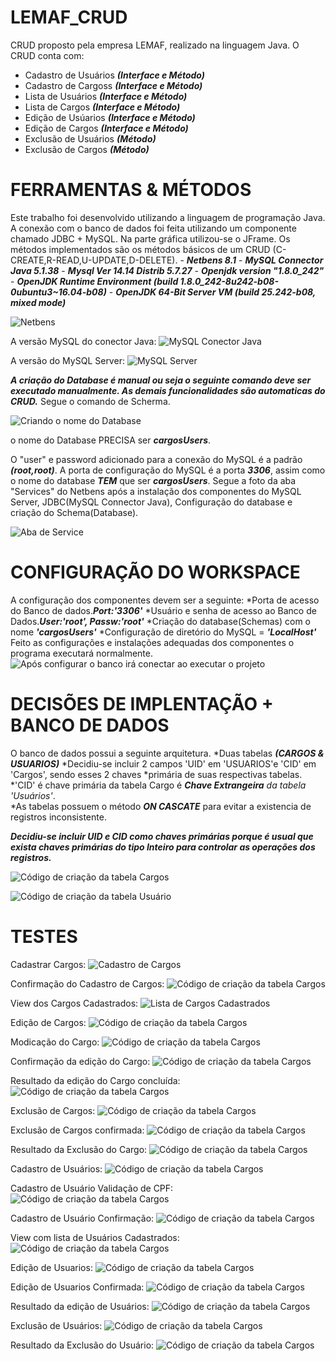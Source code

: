 # LEMAF_CRUD
CRUD proposto pela empresa LEMAF, realizado na linguagem Java. O CRUD conta com:
   - Cadastro de Usuários ***(Interface e Método)***
   - Cadastro de Cargoss ***(Interface e Método)***
   - Lista de Usuários ***(Interface e Método)***
   - Lista de Cargos ***(Interface e Método)***
   - Edição de Usúarios ***(Interface e Método)***
   - Edição de Cargos ***(Interface e Método)***
   - Exclusão de Usuários ***(Método)***
   - Exclusão de Cargos ***(Método)***

# FERRAMENTAS & MÉTODOS
Este trabalho foi desenvolvido utilizando a linguagem de programação Java.
A conexão com o banco de dados foi feita utilizando um componente chamado
JDBC + MySQL. Na parte gráfica utilizou-se o JFrame. Os métodos implementados
são os métodos básicos de um CRUD (C-CREATE,R-READ,U-UPDATE,D-DELETE).
    - ***Netbens 8.1***
    - ***MySQL Connector Java 5.1.38***
    - ***Mysql  Ver 14.14 Distrib 5.7.27***
    - ***Openjdk version "1.8.0_242"***
    - ***OpenJDK Runtime Environment (build 1.8.0_242-8u242-b08-0ubuntu3~16.04-b08)***
    - ***OpenJDK 64-Bit Server VM (build 25.242-b08, mixed mode)***


![Netbens](netbens.png)

A versão MySQL do conector Java:
![MySQL Conector Java](drive.png)

A versão do MySQL Server:
![MySQL Server](mysql.png)

***A criação do Database é manual ou seja o seguinte comando deve ser executado
manualmente. As demais funcionalidades são automaticas do CRUD.***
Segue o comando de Scherma.

![Criando o nome do Database](database.png)

o nome do Database PRECISA ser ***cargosUsers***.

O "user" e password adicionado para a conexão do MySQL é a padrão ***(root,root)***. 
A porta de configuração do MySQL é a porta ***3306***, assim como o nome do database
***TEM*** que ser ***cargosUsers***.
Segue a foto da aba "Services" do Netbens após a instalação dos componentes
do MySQL Server, JDBC(MySQL Connector Java), Configuração do database e 
criação do Schema(Database).

![Aba de Service](service.png)

# CONFIGURAÇÃO DO WORKSPACE

A configuração dos componentes devem ser a seguinte:
    *Porta de acesso do Banco de dados.***Port:'3306'***
    *Usuário e senha de acesso ao Banco de Dados.***User:'root', Passw:'root'***
    *Criação do database(Schemas) com o nome ***'cargosUsers'***
    *Configuração de diretório do MySQL = ***'LocalHost'***
Feito as configurações e instalações adequadas dos componentes o programa executará normalmente.
![Após configurar o banco irá conectar ao executar o projeto](conect.png)

# DECISÕES DE IMPLENTAÇÃO + BANCO DE DADOS
O banco de dados possui a seguinte arquitetura.
    *Duas tabelas ***(CARGOS & USUARIOS)***
    *Decidiu-se incluir 2 campos 'UID' em 'USUARIOS'e 'CID' em 'Cargos', sendo esses 2 chaves 
*primária de suas respectivas tabelas.
    *'CID' é chave primária da tabela Cargo é ***Chave Extrangeira*** _da tabela 'Usuários'_.  
    *As tabelas possuem o método ***ON CASCATE*** para evitar a existencia de registros 
 inconsistente.
 

***Decidiu-se incluir UID e CID como chaves primárias porque é usual que exista chaves primárias
do tipo Inteiro para controlar as operações dos registros.***   

![Código de criação da tabela Cargos](cargos.png)

![Código de criação da tabela Usuário](users.png)

# TESTES

Cadastrar Cargos:
![Cadastro de Cargos](cargo_1.png)

Confirmação do Cadastro de Cargos:
![Código de criação da tabela Cargos](cargo_confirma.png)

View dos Cargos Cadastrados:
![Lista de Cargos Cadastrados](cargo_view.png)

Edição de Cargos:
![Código de criação da tabela Cargos](cargos_edit.png)

Modicação do Cargo:
![Código de criação da tabela Cargos](cargo_edit2.png)

Confirmação da edição do Cargo:
![Código de criação da tabela Cargos](cargo_edit3.png)

Resultado da edição do Cargo concluída:
![Código de criação da tabela Cargos](cargo_edit4.png)

Exclusão de Cargos:
![Código de criação da tabela Cargos](cargo_delete.png)

Exclusão de Cargos confirmada:
![Código de criação da tabela Cargos](cargo_delete2.png)

Resultado da Exclusão do Cargo:
![Código de criação da tabela Cargos](cargo_delete3.png)

Cadastro de Usuários:
![Código de criação da tabela Cargos](usuarios_1.png)

Cadastro de Usuário Validação de CPF:
![Código de criação da tabela Cargos](usuarios_cpf.png)

Cadastro de Usuário Confirmação:
![Código de criação da tabela Cargos](usuarios_confirma.png)

View com lista de Usuários Cadastrados:
![Código de criação da tabela Cargos](usuarios_view.png)

Edição de Usuarios:
![Código de criação da tabela Cargos](usuarios_edit.png)

Edição de Usuarios Confirmada:
![Código de criação da tabela Cargos](usuarios_edit2.png)

Resultado da edição de Usuários:
![Código de criação da tabela Cargos](usuarios_edit3.png)

Exclusão de Usuários:
![Código de criação da tabela Cargos](usuarios_delete.png)

Resultado da Exclusão do Usuário:
![Código de criação da tabela Cargos](usuarios_delete2.png)












